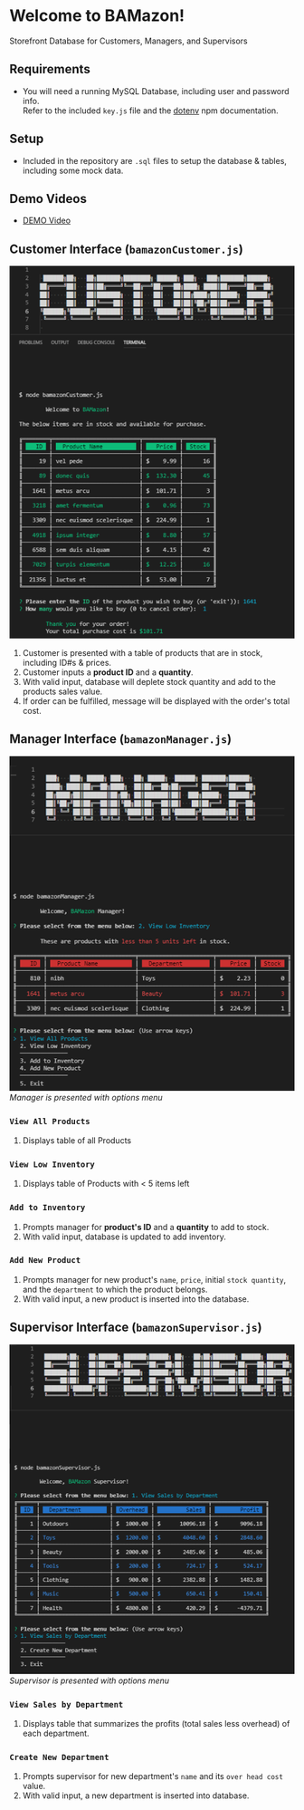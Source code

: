 # Welcome to BAMazon!
Storefront Database for Customers, Managers, and Supervisors

## Requirements
* You will need a running MySQL Database, including user and password info.  
Refer to the included `key.js` file and the [dotenv](https://www.npmjs.com/package/dotenv) npm documentation.  

## Setup
* Included in the repository are `.sql` files to setup the database & tables, including some mock data.

## Demo Videos
* [DEMO Video](https://drive.google.com/file/d/1uwJnm76lLIxTrE5Kofr0gJ43cAxBESUB/view)


## Customer Interface (`bamazonCustomer.js`)
![](./images/readme-customer.png)  
1. Customer is presented with a table of products that are in stock, including ID#s & prices.  
1. Customer inputs a **product ID** and a **quantity**.  
1. With valid input, database will deplete stock quantity and add to the products sales value.  
1. If order can be fulfilled, message will be displayed with the order's total cost.  


## Manager Interface (`bamazonManager.js`)
![](./images/readme-manager.png)  
*Manager is presented with options menu*
### `View All Products`
1. Displays table of all Products  
### `View Low Inventory`
1. Displays table of Products with < 5 items left  
### `Add to Inventory`
1. Prompts manager for **product's ID** and a **quantity** to add to stock.  
1. With valid input, database is updated to add inventory.  
### `Add New Product`
1. Prompts manager for new product's `name`, `price`, initial `stock quantity`, and the `department` to which the product belongs.  
1. With valid input, a new product is inserted into the database.  


## Supervisor Interface (`bamazonSupervisor.js`) 
![](./images/readme-supervisor.png)  
*Supervisor is presented with options menu*
### `View Sales by Department`
1. Displays table that summarizes the profits (total sales less overhead) of each department.  
### `Create New Department`
1. Prompts supervisor for new department's `name` and its `over head cost` value.  
1. With valid input, a new department is inserted into database.  
